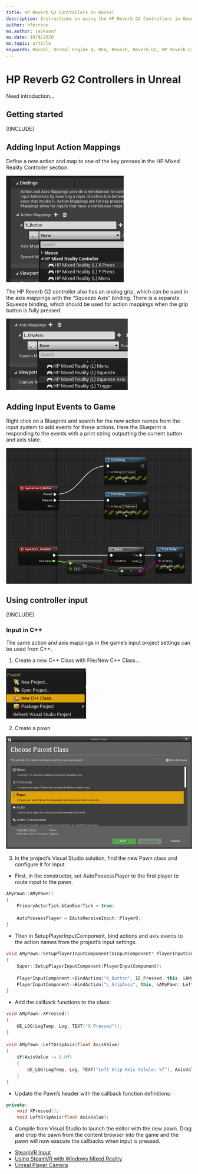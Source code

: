 ```yaml
---
title: HP Reverb G2 Controllers in Unreal 
description: Instructions on using the HP Reverb G2 Controllers in OpenXR and SteamVR
author: hferrone
ms.author: jacksonf
ms.date: 10/9/2020
ms.topic: article
keywords: Unreal, Unreal Engine 4, UE4, Reverb, Reverb G2, HP Reverb G2, mixed reality, development, motion controllers, user input, features, new project, emulator, documentation, guides, features, holograms, game development
---
```


# HP Reverb G2 Controllers in Unreal 

Need introduction...

## Getting started

[!INCLUDE[](includes/tabs-g2-controllers-in-unreal.md)]

## Adding Input Action Mappings 

Define a new action and map to one of the key presses in the HP Mixed Reality Controller section.

![Defining new actions and mappings](images/reverb-g2-img-02.png)

The HP Reverb G2 controller also has an analog grip, which can be used in the axis mappings with the “Squeeze Axis” binding.  There is a separate Squeeze binding, which should be used for action mappings when the grip button is fully pressed. 

![Using the Squeeze axis bindings](images/reverb-g2-img-03.png)

## Adding Input Events to Game

Right click on a Blueprint and search for the new action names from the input system to add events for these actions.  Here the Blueprint is responding to the events with a print string outputting the current button and axis state.

![Blueprint responding to events and outputting current button and axis state](images/reverb-g2-img-06.png)

## Using controller input

[!INCLUDE[](includes/tabs-g2-controller-mapping-in-unreal.md)]

### Input in C++

The same action and axis mappings in the game’s input project settings can be used from C++.

1. Create a new C++ Class with File/New C++ Class...

![Creating a new C++ class](images/reverb-g2-img-11.png)

2. Create a pawn

![Creating a pawn](images/reverb-g2-img-12.png)

3. In the project’s Visual Studio solution, find the new Pawn class and configure it for input.
* First, in the constructor, set AutoPossessPlayer to the first player to route input to the pawn.

```cpp
AMyPawn::AMyPawn()
{
    PrimaryActorTick.bCanEverTick = true;

    AutoPossessPlayer = EAutoReceiveInput::Player0;
}
```

* Then in SetupPlayerInputComponent, bind actions and axis events to the action names from the project’s input settings.

```cpp
void AMyPawn::SetupPlayerInputComponent(UInputComponent* PlayerInputComponent)
{
    Super::SetupPlayerInputComponent(PlayerInputComponent);

    PlayerInputComponent->BindAction("X_Button", IE_Pressed, this, &AMyPawn::XPressed);
    PlayerInputComponent->BindAction("L_GripAxis", this, &AMyPawn::LeftGripAxis);
}
```

* Add the callback functions to the class:

```cpp
void AMyPawn::XPressed()
{
    UE_LOG(LogTemp, Log, TEXT("X Pressed"));
}

void AMyPawn::LeftGripAxis(float AxisValue)
{
    if(AxisValue != 0.0f) 
    {
        UE_LOG(LogTemp, Log, TEXT("Left Grip Axis Valule: %f"), AxisValue);
    }
}
```

* Update the Pawn’s header with the callback function definitions:

```cpp
private:
    void XPressed();
    void LeftGripAxis(float AxisValue);
```

4. Compile from Visual Studio to launch the editor with the new pawn. Drag and drop the pawn from the content browser into the game and the pawn will now execute the callbacks when input is pressed.


* [SteamVR Input](https://docs.unrealengine.com/Platforms/VR/SteamVR/HowTo/SteamVRInput/index.html)
* [Using SteamVR with Windows Mixed Reality](https://docs.microsoft.com/windows/mixed-reality/enthusiast-guide/using-steamvr-with-windows-mixed-reality)
* [Unreal Player Camera](https://docs.unrealengine.com/Programming/Tutorials/PlayerCamera/3/index.html)